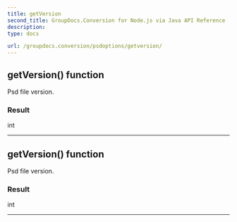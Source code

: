 ```yaml
---
title: getVersion
second_title: GroupDocs.Conversion for Node.js via Java API Reference
description: 
type: docs

url: /groupdocs.conversion/psdoptions/getversion/
---
```


## getVersion()  function

 Psd file version.
 

### Result
int


---


## getVersion()  function

 Psd file version.
 

### Result
int


---


